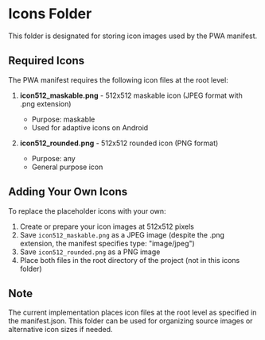 # Icons Folder

This folder is designated for storing icon images used by the PWA manifest.

## Required Icons

The PWA manifest requires the following icon files at the root level:

1. **icon512_maskable.png** - 512x512 maskable icon (JPEG format with .png extension)
   - Purpose: maskable
   - Used for adaptive icons on Android

2. **icon512_rounded.png** - 512x512 rounded icon (PNG format)
   - Purpose: any
   - General purpose icon

## Adding Your Own Icons

To replace the placeholder icons with your own:

1. Create or prepare your icon images at 512x512 pixels
2. Save `icon512_maskable.png` as a JPEG image (despite the .png extension, the manifest specifies type: "image/jpeg")
3. Save `icon512_rounded.png` as a PNG image
4. Place both files in the root directory of the project (not in this icons folder)

## Note

The current implementation places icon files at the root level as specified in the manifest.json. This folder can be used for organizing source images or alternative icon sizes if needed.
